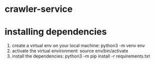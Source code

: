 # crawler-service

# installing dependencies
  1. create a virtual env on your local machine: python3 -m venv env
  2. activate the virtual environment: source env/bin/activate
  3. install the dependencies: python3 -m pip install -r requirements.txt